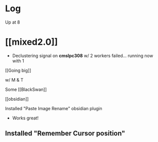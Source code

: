 

# Log

Up at 8

# [[mixed2.0]]
- Declustering signal on **cmslpc308** w/ 2 workers failed... running now with 1


[[Going big]]

w/ M & T 

Some [[BlackSwan]]

[[obsidian]]


Installed "Paste Image Rename" obsidian plugin
- Works great!

Installed "Remember Cursor position"
- 




